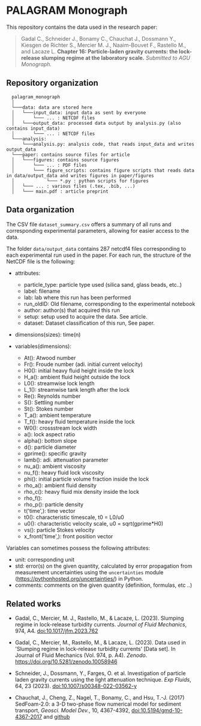 # PALAGRAM Monograph

This repository contains the data used in the research paper:

> Gadal C., Schneider J., Bonamy C., Chauchat J., Dossmann Y., Kiesgen de Richter S., Mercier M. J., Naaim-Bouvet F., Rastello M., and Lacaze L. **Chapter 16: Particle-laden gravity currents: the lock-release slumping regime at the laboratory scale.** *Submitted to AGU Monograph.* 


## Repository organization

```
  palagram_monograph
  │
  └───data: data are stored here
  │   └───input_data: input data as sent by everyone
  │       └─── ... : NETCDF files
  │   └───output_data: processed data output by analysis.py (also contains input_data)
  │       └─── ... : NETCDF files
  └───analysis:
      └───analysis.py: analysis code, that reads input_data and writes output_data
  └───paper: contains source files for article
  │   └───figures: contains source figures
  │       └─── ... : PDF files
  │       └─── figure_scripts: contains figure scripts that reads data in data/output_data and writes figures in paper/figures
  │            └─── *.py : python scripts for figures
  │   └─── ... : various files (.tex, .bib, ...)
  │   └─── main.pdf : article preprint

  ```

## Data organization

The CSV file `dataset_summary.csv` offers a summary of all runs and corresponding experimental parameters, allowing for easier access to the data.

The folder `data/output_data` contains 287 netcdf4 files corresponding to each experimental run used in the paper. For each run, the structure of the NetCDF file is the following:
- attributes:
  - particle_type: particle type used (silica sand, glass beads, etc..)
  - label: filename
  - lab: lab where this run has been performed
  - run_oldID: Old filename, corresponding to the experimental notebook
  - author: author(s) that acquired this run
  - setup: setup used to acquire the data. See article.
  - dataset: Dataset classification of this run, See paper.

- dimensions(sizes): time(n)

- variables(dimensions):
  - At(): Atwood number
  - Fr(): Froude number (adi. initial current velocity)
  - H0(): initial heavy fluid height inside the lock
  - H_a(): ambient fluid height outside the lock
  - L0(): streamwise lock length
  - L_1(): streamwise tank length after the lock
  - Re(): Reynolds number
  - S(): Settling number
  - St(): Stokes number
  - T_a(): ambient temperature
  - T_f(): heavy fluid temperature inside the lock
  - W0(): crossstream lock width
  - a(): lock aspect ratio
  - alpha(): bottom slope
  - d(): particle diameter
  - gprime(): specific gravity
  - lamb(): adi. attenuation parameter
  - nu_a(): ambient viscosity
  - nu_f(): heavy fluid lock viscosity
  - phi(): initial particle volume fraction inside the lock
  - rho_a(): ambient fluid density
  - rho_c(): heavy fluid mix density inside the lock
  - rho_f(): 
  - rho_p(): particle density
  - t('time',): time vector
  - t0(): characteristic timescale, t0 = L0/u0
  - u0(): characteristic velocity scale, u0 = sqrt(gprime*H0)
  - vs(): particle Stokes velocity
  - x_front('time',): front position vector

Variables can sometimes possess the following attributes:
  - unit: corresponding unit
  - std: error(s) on the given quantity, calculated by error propagation from measurement uncertainties using the `uncertainties` module (https://pythonhosted.org/uncertainties/) in Python.
  - comments: comments on the given quantity (definition, formulas, etc ..)

## Related works

- Gadal, C., Mercier, M. J., Rastello, M., & Lacaze, L. (2023). Slumping regime in lock-release turbidity currents. *Journal of Fluid Mechanics*, 974, A4. [doi:10.1017/jfm.2023.762](https://doi.org/10.1017/jfm.2023.762) 

- Gadal, C., Mercier, M., Rastello, M., & Lacaze, L. (2023). Data used in 'Slumping regime in lock-release turbidity currents' [Data set]. In Journal of Fluid Mechanics (Vol. 974, p. A4). *Zenodo*. https://doi.org/10.5281/zenodo.10058946

- Schneider, J., Dossmann, Y., Farges, O. et al. Investigation of particle laden gravity currents using the light attenuation technique. *Exp Fluids*, 64, 23 (2023). [doi:10.1007/s00348-022-03562-y](https://doi.org/10.1007/s00348-022-03562-y)

- Chauchat, J., Cheng, Z., Nagel, T., Bonamy, C., and Hsu, T.-J. (2017) SedFoam-2.0: a 3-D two-phase flow numerical model for sediment transport, *Geosci. Model Dev.*, 10, 4367-4392, [doi:10.5194/gmd-10-4367-2017](https://doi.org/10.5194/gmd-10-4367-2017) and [github](https://github.com/sedfoam/sedfoam)
